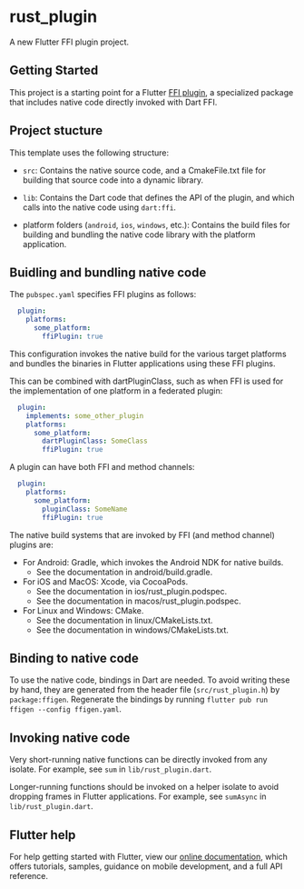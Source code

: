 # rust_plugin

A new Flutter FFI plugin project.

## Getting Started

This project is a starting point for a Flutter
[FFI plugin](https://docs.flutter.dev/development/platform-integration/c-interop),
a specialized package that includes native code directly invoked with Dart FFI.

## Project stucture

This template uses the following structure:

* `src`: Contains the native source code, and a CmakeFile.txt file for building
  that source code into a dynamic library.

* `lib`: Contains the Dart code that defines the API of the plugin, and which
  calls into the native code using `dart:ffi`.

* platform folders (`android`, `ios`, `windows`, etc.): Contains the build files
  for building and bundling the native code library with the platform application.

## Buidling and bundling native code

The `pubspec.yaml` specifies FFI plugins as follows:

```yaml
  plugin:
    platforms:
      some_platform:
        ffiPlugin: true
```

This configuration invokes the native build for the various target platforms
and bundles the binaries in Flutter applications using these FFI plugins.

This can be combined with dartPluginClass, such as when FFI is used for the
implementation of one platform in a federated plugin:

```yaml
  plugin:
    implements: some_other_plugin
    platforms:
      some_platform:
        dartPluginClass: SomeClass
        ffiPlugin: true
```

A plugin can have both FFI and method channels:

```yaml
  plugin:
    platforms:
      some_platform:
        pluginClass: SomeName
        ffiPlugin: true
```

The native build systems that are invoked by FFI (and method channel) plugins are:

* For Android: Gradle, which invokes the Android NDK for native builds.
  * See the documentation in android/build.gradle.
* For iOS and MacOS: Xcode, via CocoaPods.
  * See the documentation in ios/rust_plugin.podspec.
  * See the documentation in macos/rust_plugin.podspec.
* For Linux and Windows: CMake.
  * See the documentation in linux/CMakeLists.txt.
  * See the documentation in windows/CMakeLists.txt.

## Binding to native code

To use the native code, bindings in Dart are needed.
To avoid writing these by hand, they are generated from the header file
(`src/rust_plugin.h`) by `package:ffigen`.
Regenerate the bindings by running `flutter pub run ffigen --config ffigen.yaml`.

## Invoking native code

Very short-running native functions can be directly invoked from any isolate.
For example, see `sum` in `lib/rust_plugin.dart`.

Longer-running functions should be invoked on a helper isolate to avoid
dropping frames in Flutter applications.
For example, see `sumAsync` in `lib/rust_plugin.dart`.

## Flutter help

For help getting started with Flutter, view our
[online documentation](https://flutter.dev/docs), which offers tutorials,
samples, guidance on mobile development, and a full API reference.

